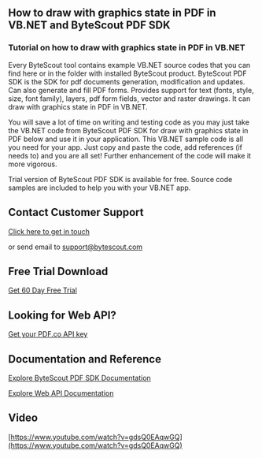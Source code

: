 ## How to draw with graphics state in PDF in VB.NET and ByteScout PDF SDK

### Tutorial on how to draw with graphics state in PDF in VB.NET

Every ByteScout tool contains example VB.NET source codes that you can find here or in the folder with installed ByteScout product. ByteScout PDF SDK is the SDK for pdf documents generation, modification and updates. Can also generate and fill PDF forms. Provides support for text (fonts, style, size, font family), layers, pdf form fields, vector and raster drawings. It can draw with graphics state in PDF in VB.NET.

You will save a lot of time on writing and testing code as you may just take the VB.NET code from ByteScout PDF SDK for draw with graphics state in PDF below and use it in your application. This VB.NET sample code is all you need for your app. Just copy and paste the code, add references (if needs to) and you are all set! Further enhancement of the code will make it more vigorous.

Trial version of ByteScout PDF SDK is available for free. Source code samples are included to help you with your VB.NET app.

## Contact Customer Support

[Click here to get in touch](https://bytescout.zendesk.com/hc/en-us/requests/new?subject=ByteScout%20PDF%20SDK%20Question)

or send email to [support@bytescout.com](mailto:support@bytescout.com?subject=ByteScout%20PDF%20SDK%20Question) 

## Free Trial Download

[Get 60 Day Free Trial](https://bytescout.com/download/web-installer?utm_source=github-readme)

## Looking for Web API? 

[Get your PDF.co API key](https://pdf.co/documentation/api?utm_source=github-readme)

## Documentation and Reference

[Explore ByteScout PDF SDK Documentation](https://bytescout.com/documentation/index.html?utm_source=github-readme)

[Explore Web API Documentation](https://pdf.co/documentation/api?utm_source=github-readme)

## Video

[https://www.youtube.com/watch?v=gdsQ0EAqwGQ](https://www.youtube.com/watch?v=gdsQ0EAqwGQ)